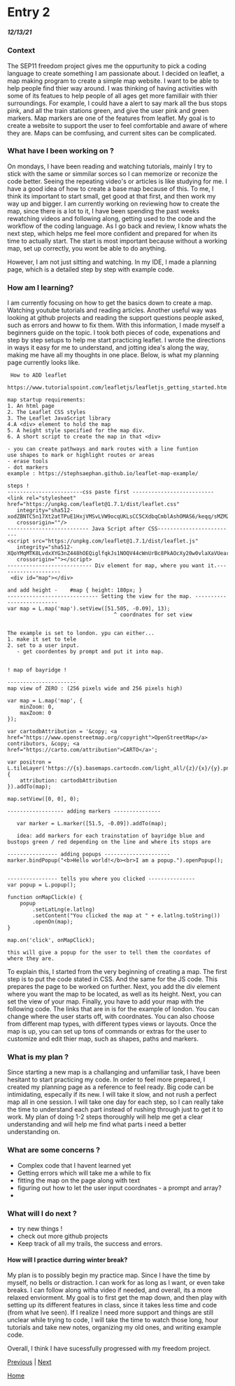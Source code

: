 # Entry 2
##### 12/13/21

### Context
  The SEP11 freedom project gives me the oppurtunity to pick a coding language to create something I am passionate about. I decided on leaflet, a map making program to create a simple map website. I want to be able to help people find thier way around. I was thinking of having activities with some of its featues to help people of all ages get more famillair with thier surroundings. For example, I could have a alert to say mark all the bus stops pink, and all the train stations green, and give the user pink and green markers. Map markers are one of the features from leaflet. My goal is to create a website to support the user to feel comfortable and aware of where they are. Maps can be comfusing, and current sites can be complicated.

### What have I been working on ?
  On mondays, I have been reading and watching tutorials, mainly I try to stick with the same or simmilar sorces so I can memorize or reconize the code better. Seeing the repeating video's or articles is like studying for me. I have a good idea of how to create a base map because of this. To me, I think its important to start small, get good at that first, and then work my way up and bigger. I am currently working on reviewing how to create the map, since there is a lot to it, I have been spending the past weeks rewatching videos and following along, getting used to the code and the workflow of the coding language. As I go back and review, I know whats the next step, which helps me feel more confident and prepared for when its time to actually start. The start is most important because without a working map, set up correctly, you wont be able to do anything.
  
  However, I am not just sitting and watching. In my IDE, I made a planning page, which is a detailed step by step with example code.

### How am I learning?
  I am currently focusing on how to get the basics down to create a map. Watching youtube tutorials and reading articles. Another useful way was looking at github projects and reading the support questions people asked, such as errors and howw to fix them. With this information, I made myself a beginners guide on the topic. I took both pieces of code, expenations and step by step setups to help me start practicing leaflet. I wrote the directions in ways it easy for me to understand, and jotting idea's along the way, making me have all my thoughts in one place. Below, is what my planning page currently looks like.
```
 How to ADD leaflet

https://www.tutorialspoint.com/leafletjs/leafletjs_getting_started.htm

map startup requirements:
1. An html page
2. The Leaflet CSS styles
3. The Leaflet JavaScript library
4.A <div> element to hold the map
5. A height style specified for the map div.
6. A short script to create the map in that <div>

- you can create pathways and mark routes with a line funtion
use shapes to mark or highlight routes or areas
- erase tools
- dot markers
example : https://stephsaephan.github.io/leaflet-map-example/

steps !
------------------------css paste first --------------------------
<link rel="stylesheet" href="https://unpkg.com/leaflet@1.7.1/dist/leaflet.css"
   integrity="sha512-xodZBNTC5n17Xt2atTPuE1HxjVMSvLVW9ocqUKLsCC5CXdbqCmblAshOMAS6/keqq/sMZMZ19scR4PsZChSR7A=="
   crossorigin=""/>
-------------------------- Java Script after CSS-------------------------
<script src="https://unpkg.com/leaflet@1.7.1/dist/leaflet.js"
   integrity="sha512-XQoYMqMTK8LvdxXYG3nZ448hOEQiglfqkJs1NOQV44cWnUrBc8PkAOcXy20w0vlaXaVUearIOBhiXZ5V3ynxwA=="
   crossorigin=""></script>
--------------------------- Div element for map, where you want it.--------------------
 <div id="map"></div>

and add height -    #map { height: 180px; }
----------------------------- Setting the view for the map. --------------------------
var map = L.map('map').setView([51.505, -0.09], 13);
                                  ^ coordnates for set view


The example is set to london. ypu can either...
1. make it set to tele
2. set to a user input.
   - get coordentes by prompt and put it into map.


! map of bayridge !

----------------------
map view of ZERO : (256 pixels wide and 256 pixels high)

var map = L.map('map', {
    minZoom: 0,
    maxZoom: 0
});

var cartodbAttribution = '&copy; <a href="https://www.openstreetmap.org/copyright">OpenStreetMap</a> contributors, &copy; <a href="https://carto.com/attribution">CARTO</a>';

var positron = L.tileLayer('https://{s}.basemaps.cartocdn.com/light_all/{z}/{x}/{y}.png', {
    attribution: cartodbAttribution
}).addTo(map);

map.setView([0, 0], 0);

------------------ adding markers ---------------

   var marker = L.marker([51.5, -0.09]).addTo(map);

   idea: add markers for each trainstation of bayridge blue and bustops green / red depending on the line and where its stops are

---------------- adding popups ---------------------
marker.bindPopup("<b>Hello world!</b><br>I am a popup.").openPopup();


---------------- tells you where you clicked ---------------
var popup = L.popup();

function onMapClick(e) {
    popup
        .setLatLng(e.latlng)
        .setContent("You clicked the map at " + e.latlng.toString())
        .openOn(map);
}

map.on('click', onMapClick);

this will give a popup for the user to tell them the coordates of where they are.
```
To explain this, I started from the very beginning of creating a map. The first step is to put the code stated in CSS. And the same for the JS code. This prepares the page to be worked on further. Next, you add the div element where you want the map to be located, as well as its height. Next, you can set the view of your map. Finally, you have to add your map with the following code. The links that are in is for the example of london. You can change where the user starts off, with coordnates. You can also choose from different map types, with different types views or layouts. Once the map is up, you can set up tons of commands or extras for the user to customize and edit thier map, such as shapes, paths and markers.

### What is my plan ?
  Since starting a new map is a challanging and unfamiliar task, I have been hesitant to start practicing my code. In order to feel more prepared, I created my planning page as a reference to feel ready. Big code can be intimidating, especally if its new. I will take it slow, and not rush a perfect map all in one session. I will take one day for each step, so I can  really take the time to understand each part instead of rushing through just to get it to work. My plan of doing 1-2 steps thoroughly will help me get a clear understanding and will help me find what parts i need a better understanding on.

### What are some concerns ?
- Complex code that I havent learned yet
- Getting errors which will take me a while to fix
- fitting the map on the page along with text
- figuring out how to let the user input coordnates
      - a prompt and array?
- 

### What will I do next ?
- try new things !
- check out more github projects
- Keep track of all my trails, the success and errors.

#### How will I practice durring winter break?
My plan is to possibly begin my practice map. Since I have the time by myself, no bells or distraction. I can work for as long as I want, or even take breaks. I can follow along witha video if needed, and overall, its a more relaxed enviorment. My goal is to first get the map down, and then play with setting up its different features in class, since it takes less time and code (from what Ive seen). If I realize I need more support and things are still unclear while trying to code, I will take the time to watch those long, hour tutorials and take new notes, organizing my old ones, and writing example code. 

Overall, I think I have sucessfully progressed with my freedom project.

[Previous](entry01.md) | [Next](entry03.md)

[Home](../README.md)
